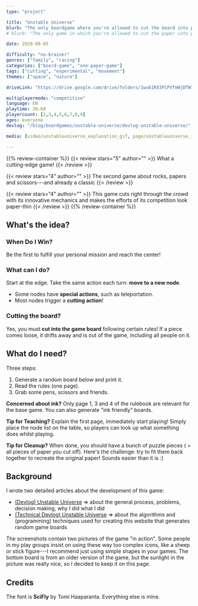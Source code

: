 ```yaml
---
type: "project"

title: "Unstable Universe"
blurb: "The only boardgame where you're allowed to cut the board into pieces, especially when you are losing."
# blurb: "The only game in which you're allowed to cut the paper into pieces, especially when you are losing. A [One Paper Game](/boardgames#one-paper-games) for 2--9 players."

date: 2020-09-05

difficulty: "no-brainer"
genres: ["family", "racing"]
categories: ["board-game", "one-paper-game"]
tags: ["cutting", "experimental", "movement"]
themes: ["space", "nature"]

driveLink: "https://drive.google.com/drive/folders/1wu61RX3FCPVfmWjDTW7yOoeqhsgfuMLr"

multiplayermode: "competitive"
language: EN
playtime: 30-60
playercount: [2,3,4,5,6,7,8,9]
ages: everyone
devlog: "/blog/boardgames/unstable-universe/devlog-unstable-universe/"

media: [video/unstableuniverse_explanation_gif, page/unstableuniverse_inaction_1, page/unstableuniverse_inaction_2]

---
```


{{% review-container %}}
  {{< review stars="5" author="" >}}
  What a cutting-edge game!
  {{< /review >}}

  {{< review stars="4" author="" >}}
  The second game about rocks, papers and scissors---and already a classic
  {{< /review >}}

  {{< review stars="4" author="" >}}
  This game cuts right through the crowd with its innovative mechanics and makes the efforts of its competition look paper-thin
  {{< /review >}}
{{% /review-container %}}

## What's the idea?

### When Do I Win?

Be the first to fulfill your personal mission and reach the center!

### What can I do?

Start at the edge. Take the same action each turn: **move to a new node**.

* Some nodes have **special actions**, such as teleportation.
* Most nodes trigger a **cutting action**!

### Cutting the board?

Yes, you must **cut into the game board** following certain rules! If a piece comes loose, it drifts away and is out of the game, including all people on it.

## What do I need?

Three steps:
1. Generate a random board below and print it.
2. Read the rules (one page).
3. Grab some pens, scissors and friends.

**Concerned about ink?** Only page 1, 3 and 4 of the rulebook are relevant for the base game. You can also generate "ink friendly" boards.

**Tip for Teaching?** Explain the first page, immediately start playing! Simply place the node list on the table, so players can look up what something does whilst playing.

**Tip for Cleanup?** When done, you should have a bunch of puzzle pieces ( = all pieces of paper you cut off). Here's the challenge: try to fit them back together to recreate the original paper! Sounds easier than it is :)

## Background

I wrote two detailed articles about the development of this game:
- [(Devlog) Unstable Universe](/blog/boardgames/unstable-universe/devlog-unstable-universe) => about the general process, problems, decision making, why I did what I did</li>
- [(Technical Devlog) Unstable Universe](/blog/boardgames/unstable-universe/tech-devlog-unstable-universe) => about the algorithms and (programming) techniques used for creating this website that generates random game boards

The screenshots contain two pictures of the game "in action". Some people in my play groups insist on using these way too complex icons, like a sheep or stick figure---I recommend just using simple shapes in your games. The bottom board is from an older version of the game, but the sunlight in the picture was really nice, so I decided to keep it on this page.

## Credits
          
The font is **SciFly** by Tomi Haaparanta. Everything else is mine.